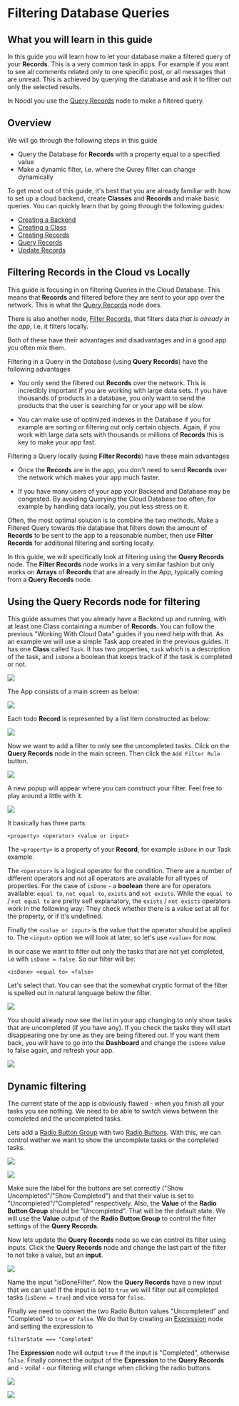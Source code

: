 # Filtering Database Queries

## What you will learn in this guide

In this guide you will learn how to let your database make a filtered query of your **Records**. This is a very common task in apps. For example if you want to see all comments related only to one specific post, or all messages that are unread. This is achieved by querying the database and ask it to filter out only the selected results.

In Noodl you use the [Query Records](/nodes/data/cloud-data/query-records/) node to make a filtered query.

## Overview

We will go through the following steps in this guide

-   Query the Database for **Records** with a property equal to a specified value
-   Make a dynamic filter, i.e. where the Qurey filter can change dynamically

To get most out of this guide, it's best that you are already familiar with how to set up a cloud backend, create **Classes** and **Records** and make basic queries. You can quickly learn that by going through the following guides:

-   [Creating a Backend](/guides/working-with-data/cloud-data/creating-backend/)
-   [Creating a Class](/guides/working-with-data/cloud-data/creating-class/)
-   [Creating Records](/guides/working-with-data/cloud-data/creating-records/)
-   [Query Records](/guides/working-with-data/cloud-data/querying-records/)
-   [Update Records](/guides/working-with-data/cloud-data/updating-records/)

## Filtering Records in the Cloud vs Locally

This guide is focusing in on filtering Queries in the Cloud Database. This means that **Records** and filtered before they are sent to your app over the network. This is what the [Query Records](/nodes/data/cloud-data/query-records/) node does.

There is also another node, [Filter Records](/nodes/data/cloud-data/filter-records/), that filters data _that is already in the app_, i.e. it filters locally.

Both of these have their advantages and disadvantages and in a good app you often mix them.

Filtering in a Query in the Database (using **Query Records**) have the following advantages

-   You only send the filtered out **Records** over the network. This is incredibly important if you are working with large data sets. If you have thousands of products in a database, you only want to send the products that the user is searching for or your app will be slow.

-   You can make use of optimized indexes in the Database if you for example are sorting or filtering out only certain objects. Again, if you work with large data sets with thousands or millions of **Records** this is key to make your app fast.

Filtering a Query locally (using **Filter Records**) have these main advantages

-   Once the **Records** are in the app, you don't need to send **Records** over the network which makes your app much faster.

-   If you have many users of your app your Backend and Database may be congested. By avoiding Querying the Cloud Database too often, for example by handling data locally, you put less stress on it.

Often, the most optimal solution is to combine the two methods. Make a Filtered Query towards the database that filters down the amount of **Records** to be sent to the app to a reasonable number, then use **Filter Records** for additional filtering and sorting locally.

In this guide, we will specifically look at filtering using the **Query Records** node. The **Filter Records** node works in a very similar fashion but only works on **Arrays** of **Records** that are already in the App, typically coming from a **Query Records** node.

## Using the Query Records node for filtering

This guide assumes that you already have a Backend up and running, with at least one Class containing a number of **Records**. You can follow the previous "Working With Cloud Data" guides if you need help with that. As an example we will use a simple Task app created in the previous guides. It has one **Class** called `Task`. It has two properties, `task` which is a description of the task, and `isDone` a boolean that keeps track of if the task is completed or not.

<div class="ndl-image-with-background l">

![](../updating-records/checkbox-anim.gif)

</div>

The App consists of a main screen as below:

<div class="ndl-image-with-background l">

![](../updating-records/orig-app.png)

</div>

Each todo **Record** is represented by a list item constructed as below:

<div class="ndl-image-with-background l">

![](../updating-records/list-item-2.png)

</div>

Now we want to add a filter to only see the uncompleted tasks. Click on the **Query Records** node in the main screen. Then click the `Add Filter Rule` button.

<div class="ndl-image-with-background">

![](add-filter-rule-1.png)

</div>

A new popup will appear where you can construct your filter. Feel free to play around a little with it.

<div class="ndl-image-with-background">

![](add-filter-rule-2.png)

</div>

It basically has three parts:

`<property> <operator> <value or input>`

The `<property>` is a property of your **Record**, for example `isDone` in our Task example.

The `<operator>` is a logical operator for the condition. There are a number of different operators and not all operators are available for all types of properties.
For the case of `isDone` - a **boolean** there are for operators available: `equal to`, `not equal to`, `exists` and `not exists`. While the `equal to` / `not equal to` are pretty self explanatory, the `exists` / `not exists` operators work in the following way: They check whether there is a value set at all for the property, or if it's undefined.

Finally the `<value or input>` is the value that the operator should be applied to. The `<input>` option we will look at later, so let's use `<value>` for now.

In our case we want to filter out only the tasks that are not yet completed, i.e with `isDone = false`. So our filter will be:

`<isDone> <equal to> <false>`

Let's select that. You can see that the somewhat cryptic format of the filter is spelled out in natural language below the filter.

<div class="ndl-image-with-background">

![](add-filter-rule-3.png)

</div>

You should already now see the list in your app changing to only show tasks that are uncompleted (if you have any). If you check the tasks they will start disappearing one by one as they are being filtered out. If you want them back, you will have to go into the **Dashboard** and change the `isDone` value to false again, and refresh your app.

<div class="ndl-image-with-background l">

![](completing-tasks.gif)

</div>

## Dynamic filtering

The current state of the app is obviously flawed - when you finish all your tasks you see nothing. We need to be able to switch views between the completed and the uncompleted tasks.

Lets add a [Radio Button Group](/nodes/ui-elements/radio-button-group/) with two [Radio Buttons](/nodes/ui-elements/radio-button/). With this, we can control wether we want to show the uncomplete tasks or the completed tasks.

<div class="ndl-image-with-background l">

![](radiobutton-1.png)

</div>

<div class="ndl-image-with-background">

![](radiobutton-2.png)

</div>

Make sure the label for the buttons are set correctly ("Show Uncompleted"/"Show Completed") and that their value is set to "Uncompleted"/"Completed" respectively. Also, the **Value** of the **Radio Button Group** should be "Uncompleted". That will be the default state. We will use the **Value** output of the **Radio Button Group** to control the filter settings of the **Query Records**.

Now lets update the **Query Records** node so we can control its filter using inputs. Click the **Query Records** node and change the last part of the filter to not take a value, but an **input**.

<div class="ndl-image-with-background l">

![](add-filter-rule-4.png)

</div>

Name the input "isDoneFilter". Now the **Query Records** have a new input that we can use! If the input is set to `true` we will filter out all completed tasks (`isDone = true`) and vice versa for `false`.

Finally we need to convert the two Radio Button values "Uncompleted" and "Completed" to `true` or `false`. We do that by creating an [Expression](/nodes/math/expression/) node and setting the expression to

`filterState === "Completed"`

The **Expression** node will output `true` if the input is "Completed", otherwise `false`. Finally connect the output of the **Expression** to the **Query Records** and - voila! - our filtering will change when clicking the radio buttons.

<div class="ndl-image-with-background l">

![](radiobutton-3.png)

</div>

<div class="ndl-image-with-background l">

![](radiobutton-ui.gif)

</div>

